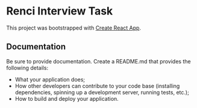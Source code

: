 # Renci Interview Task

This project was bootstrapped with [Create React App](https://github.com/facebook/create-react-app).

## Documentation

Be sure to provide documentation. Create a README.md that provides the following details:

- What your application does;
- How other developers can contribute to your code base (installing dependencies, spinning up a development server, running tests, etc.);
- How to build and deploy your application.
